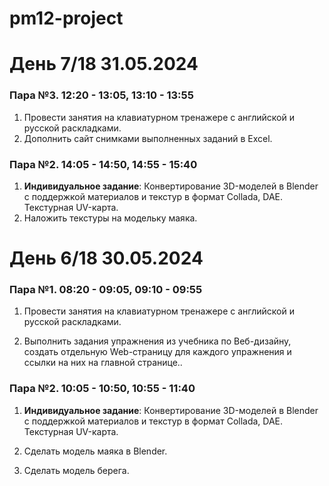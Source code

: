 # pm12-project

# День 7/18 31.05.2024
### Пара №3. 12:20 - 13:05, 13:10 - 13:55
1. Провести занятия на клавиатурном тренажере с английской и русской раскладками. 
2. Дополнить сайт снимками выполненных заданий в Excel.

### Пара №2. 14:05 - 14:50, 14:55 - 15:40
1. **Индивидуальное задание**: Конвертирование 3D-моделей в Blender с поддержкой материалов и текстур в формат Collada, DAE. Текстурная UV-карта.
2. Наложить текстуры на модельку маяка.

# День 6/18 30.05.2024

### Пара №1. 08:20 - 09:05, 09:10 - 09:55
1. Провести занятия на клавиатурном тренажере с английской и русской раскладками. 

2. Выполнить задания упражнения из учебника по Веб-дизайну, создать отдельную Web-страницу для каждого упражнения и ссылки на них на главной странице.. 

### Пара №2. 10:05 - 10:50, 10:55 - 11:40
1. **Индивидуальное задание**: Конвертирование 3D-моделей в Blender с поддержкой материалов и текстур в формат Collada, DAE. Текстурная UV-карта.

2. Сделать модель маяка в Blender.

3. Сделать модель берега.
   

